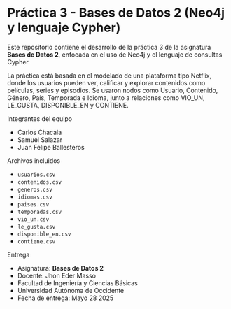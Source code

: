 # Práctica 3 - Bases de Datos 2 (Neo4j y lenguaje Cypher)

Este repositorio contiene el desarrollo de la práctica 3 de la asignatura **Bases de Datos 2**, enfocada en el uso de Neo4j y el lenguaje de consultas Cypher. 

La práctica está basada en el modelado de una plataforma tipo Netflix, donde los usuarios pueden ver, calificar y explorar contenidos como películas, series y episodios. Se usaron nodos como Usuario, Contenido, Género, País, Temporada e Idioma, junto a relaciones como VIO_UN, LE_GUSTA, DISPONIBLE_EN y CONTIENE.



Integrantes del equipo

- Carlos Chacala  
- Samuel Salazar  
- Juan Felipe Ballesteros



Archivos incluidos

- `usuarios.csv`  
- `contenidos.csv`  
- `generos.csv`  
- `idiomas.csv`  
- `paises.csv`  
- `temporadas.csv`  
- `vio_un.csv`  
- `le_gusta.csv`  
- `disponible_en.csv`  
- `contiene.csv`  

Entrega

- Asignatura: **Bases de Datos 2**
- Docente: Jhon Eder Masso
- Facultad de Ingeniería y Ciencias Básicas
- Universidad Autónoma de Occidente
- Fecha de entrega: Mayo 28 2025
